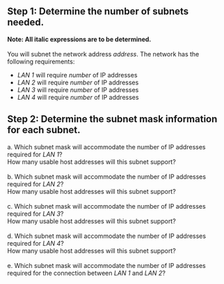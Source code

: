 ## Step 1: Determine the number of subnets needed.<br>
**Note: All italic expressions are to be determined.** <br><br>
You will subnet the network address *address*. The network has the following requirements:
- *LAN 1* will require *number* of IP addresses
- *LAN 2* will require *number* of IP addresses
- *LAN 3* will require *number* of IP addresses
- *LAN 4* will require *number* of IP addresses

## Step 2: Determine the subnet mask information for each subnet.
a. Which subnet mask will accommodate the number of IP addresses required for *LAN 1*? <br>
How many usable host addresses will this subnet support?<br><br>
b. Which subnet mask will accommodate the number of IP addresses required for *LAN 2*? <br>
How many usable host addresses will this subnet support?<br><br>
c. Which subnet mask will accommodate the number of IP addresses required for *LAN 3*? <br>
How many usable host addresses will this subnet support?<br><br>
d. Which subnet mask will accommodate the number of IP addresses required for *LAN 4*? <br>
How many usable host addresses will this subnet support?<br><br>
e. Which subnet mask will accommodate the number of IP addresses required for the connection between *LAN 1* and *LAN 2*?<br>

